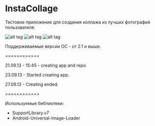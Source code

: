 InstaCollage
============

Тестовое приложение для создания коллажа из лучших фотографий пользователя.

![alt tag](https://lh4.googleusercontent.com/AeZEqbOckoGAQC_Ssm31ckz6YP3_j5X2OulUGXlcKDo=w124-h207-p-no)
![alt tag](https://lh6.googleusercontent.com/pjp3Rw_GF5ZynlCFh8rhEXDmIjaby5U_vSsNgnXNA7k=w124-h207-p-no)
![alt tag](https://lh4.googleusercontent.com/kIb56C8rRD42fXcRMARJ2vVg2BcUliXnDRUywGZ9vgE=w124-h207-p-no)

Поддерживаемые версии ОС - от 2.1 и выше.

============

21.09.13 - 15:45 - creating app and repo.

23.09.13 - Started creating app.

27.09.13 - Creating ended.

============

Используемые библиотеки:
 - SupportLibrary.v7
 - Android-Universal-Image-Loader
